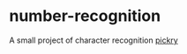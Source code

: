 # number-recognition
A small project of character recognition
[pickry](https://github.com/pickry/Tkinter/blob/main/paint.py)
